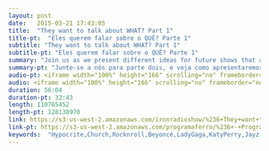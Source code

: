 ```yaml
---
layout: post
date:   2015-03-21 17:43:05
title:  "They want to talk about WHAT? Part 1"
title-pt:  "Eles querem falar sobre o QUÊ? Parte 1"
subtitle: "They want to talk about WHAT? Part 1"
subtitle-pt: "Eles querem falar sobre o QUÊ? Parte 1"
summary: "Join us as we present different ideas for future shows that are designed to build your faith and give you reasons to believe. Such as issues regarding Biblical prophecy, Jehovah's witnesses and the cults, the fear of God, sharing the gospel, spiritual gifts, salvation, roles of men and women, an expose on the most famous musicians who confess to being possessed by demonic spirits, John Calvin and his impact on the church, marriage and raising children. Also, Judaism- it's beliefs past and present, replacement theology, how to interpret the bible through the eyes of its Jewish writers, Biblical terms and conditions and much, much more."
summary-pt: "Junte-se a nós para parte dois, e veja como apresentaremos idéias diferentes para shows futuros que são projetados para edificar a sua fé e dar-lhe razões para acreditar. São questões relativas a profecias bíblica, os Testemunhas de Jeová e seus cultos, o temor de Deus, como compartilhar o evangelho, os dons espirituais, a salvação, os papéis de homens e mulheres, uma exposição sobre os músicos mais famosos que confessam serem possuídos por espíritos demoníacos, John Calvin e seu impacto na igreja, casamento e criar filhos. Também Judaísmo e suas crenças do passado e presente, a teologia da substituição, como interpretar a Bíblia através dos olhos de seus escritores judeus, termos e condições bíblicas e muito, muito mais."
audio-pt: <iframe width="100%" height="166" scrolling="no" frameborder="no" src="https://w.soundcloud.com/player/?url=https%3A//api.soundcloud.com/tracks/196574061&amp;color=ff5500&amp;auto_play=false&amp;hide_related=false&amp;show_comments=true&amp;show_user=true&amp;show_reposts=false"></iframe>
audio: <iframe width="100%" height="166" scrolling="no" frameborder="no" src="https://w.soundcloud.com/player/?url=https%3A//api.soundcloud.com/tracks/196710497&amp;color=ff5500&amp;auto_play=false&amp;hide_related=false&amp;show_comments=true&amp;show_user=true&amp;show_reposts=false"></iframe>
duration: 56:04
duration-pt: 32:43
length: 110765452
length-pt: 128138970
link: https://s3-us-west-2.amazonaws.com/ironradioshow/%236+They+want+to+say+WHAT+Part+1+(English).mp3
link-pt: https://s3-us-west-2.amazonaws.com/programaferro/%236+-+Programa+Ferro+21032015.mp3
keywords:  "Hypocrite,Church,Rocknroll,Beyoncé,LadyGaga,KatyPerry,Jayz,Fear,God,Spiritual,gifts,Judaism,Netanyahu,Israel,Rabbis,Pharisees,Replacement,theology,Johncalvin,faith,prophecy,Jehovah's,Witnesses,cults,gospel, salvation,men,women,famous, musicians,confess,possessed,demonic spirits,marriage,raising,children,beliefs,interpret,bible,Jewish,writers,Biblical,portuguese,Jesus,radio,sara,brazil,saturday,hope,faith,love,Torah,Lord,programa,ferro,iron,show,Christian,Florianopolis"
---
```




